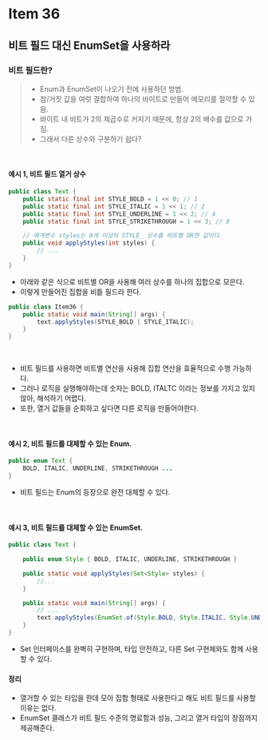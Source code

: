 # Item 36

## 비트 필드 대신 EnumSet을 사용하라

### 비트 필드란?
> - Enum과 EnumSet이 나오기 전에 사용하던 방법.
> - 참/거짓 값을 여럿 결합하여 하나의 바이트로 만들어 메모리를 절약할 수 있음.
> - 바이트 내 비트가 2의 제곱수로 커지기 때문에, 항상 2의 배수를 값으로 가짐.
> - 그래서 다른 상수와 구분하기 쉽다?
<br>

#### 예시 1, 비트 필드 열거 상수
```java
public class Text {
    public static final int STYLE_BOLD = 1 << 0; // 1
    public static final int STYLE_ITALIC = 1 << 1; // 2
    public static final int STYLE_UNDERLINE = 1 << 2; // 4
    public static final int STYLE_STRIKETHROUGH = 1 << 3; // 8

    // 매개변수 styles는 0개 이상의 STYLE_ 상수를 비트별 OR한 값이다.
    public void applyStyles(int styles) {
        // ...
    }
}
```
- 아래와 같은 식으로 비트별 OR을 사용해 여러 상수를 하나의 집합으로 모은다.
- 이렇게 만들어진 집합을 비틑 필드라 한다.
```java
public class Item36 {
    public static void main(String[] args) {
        text.applyStyles(STYLE_BOLD | STYLE_ITALIC);
    }
}
```
<br>

- 비트 필드를 사용하면 비트별 연산을 사용해 집합 연산을 효율적으로 수행 가능하다.
- 그러나 로직을 실행해야하는데 숫자는 BOLD, ITALTC 이라는 정보를 가지고 있지 않아, 해석하기 어렵다.
- 또한, 열거 값들을 순회하고 싶다면 다른 로직을 만들어야한다. 
<br>

#### 예시 2, 비트 필드를 대체할 수 있는 Enum.

```java
public enum Text {
    BOLD, ITALIC, UNDERLINE, STRIKETHROUGH ...
}
```
- 비트 필드는 Enum의 등장으로 완전 대체할 수 있다.
<br>

#### 예시 3, 비트 필드를 대체할 수 있는 EnumSet.
```java
public class Text {

    public enum Style { BOLD, ITALIC, UNDERLINE, STRIKETHROUGH }

    public static void applyStyles(Set<Style> styles) {
        //...
    }

    public static void main(String[] args) {
        // ...
        text.applyStyles(EnumSet.of(Style.BOLD, Style.ITALIC, Style.UNDERLINE));
    }
}
```
- Set 인터페이스를 완벽히 구현하며, 타입 안전하고, 다른 Set 구현체와도 함께 사용할 수 있다.

#### 정리
- 열거할 수 있는 타입을 한데 모아 집합 형태로 사용한다고 해도 비트 필드를 사용할 이유는 없다.
- EnumSet 클래스가 비트 필드 수준의 명료함과 성능, 그리고 열거 타입의 장점까지 제공해준다.
